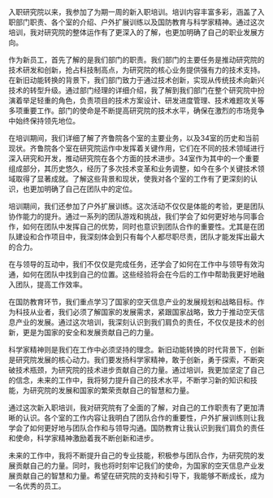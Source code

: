入职研究院以来，我参加了为期一周的新入职培训。培训内容丰富多彩，涵盖了入职部门职责、各个室的介绍、户外扩展训练以及国防教育与科学家精神。通过这次培训，我对研究院的整体运作有了更深入的了解，也更加明确了自己的职业发展方向。

​	作为新员工，首先了解的是我们部门的职责。我们部门的主要任务是推动研究院的技术研发和创新，抢占科技制高点，为研究院的核心业务提供强有力的技术支持。在新旧动能转换的背景下，我们部门致力于通过技术创新，实现从传统技术向新兴技术的转型升级。通过部门经理的详细介绍，我了解到我们部门在整个研究院中扮演着举足轻重的角色，负责项目的技术方案设计、研发进度管理、技术难题攻关等多项重要工作。部门的使命是不断提高研究院的技术水平，确保在激烈的市场竞争中始终保持领先地位。

​	在培训期间，我们详细了解了齐鲁院各个室的主要业务，以及34室的历史和当前现状。齐鲁院各个室在研究院运作中发挥着关键作用，它们在不同的技术领域进行深入研究和开发，推动研究院在各个方面的技术进步。34室作为其中的一个重要组成部分，其历史悠久，经历了多次技术变革和业务调整，如今在多个关键技术领域取得了显著成就。了解这些背景和现状，使我对各个室的工作有了更深刻的认识，也更加明确了自己在团队中的定位。

​	培训期间，我们还参加了户外扩展训练。这次活动不仅仅是体能的考验，更是团队协作能力的提升。通过一系列的团队游戏和挑战，我们学会了如何更好地与同事合作，如何在团队中发挥自己的优势，同时也意识到团队合作的重要性。尤其是在团队建设和合作项目中，我深刻体会到只有每个人都尽职尽责，团队才能发挥出最大的合力。

在与领导的互动中，我们不仅仅是完成任务，还学会了如何在工作中与领导有效沟通，如何在团队中找到自己的位置。这些经验将会在今后的工作中帮助我更好地融入团队，提高工作效率。

​	在国防教育环节，我们重点学习了国家的空天信息产业的发展规划和战略目标。作为科技从业者，我们必须了解国家的发展需求，紧跟国家战略，致力于推动空天信息产业的发展。通过这次培训，我深刻认识到我们肩负的责任，不仅仅是技术的创新，更是为国家的安全和发展贡献自己的力量。

科学家精神则是我们在工作中必须坚持的理念。新旧动能转换的时代背景下，创新是研究院发展的核心动力。我们要发扬科学家精神，敢于创新，勇于探索，不断突破技术瓶颈，为研究院的技术进步贡献自己的力量。通过培训，我更加坚定了自己的信念，未来的工作中，我将努力提升自己的技术水平，不断学习新的知识和技能，为研究院的发展和国家的繁荣贡献自己的智慧和力量。

​	通过这次新入职培训，我对研究院有了全面的了解，对自己的工作职责有了更加清晰的认识。各个室的工作内容让我明白了团队合作的重要性，户外扩展训练则让我学会了如何更好地与团队合作和与领导沟通。国防教育让我认识到我们肩负的责任和使命，科学家精神激励着我不断创新和进步。

​	未来的工作中，我将不断提升自己的专业技能，积极参与团队合作，为研究院的发展贡献自己的力量。同时，我也将时刻牢记我们的使命，为国家的空天信息产业发展贡献自己的智慧和力量。希望在研究院的支持和引导下，我能够不断成长，成为一名优秀的员工。